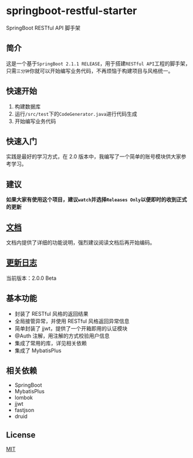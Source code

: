 # springboot-restful-starter

SpringBoot RESTful API 脚手架

## 简介

这是一个基于`SpringBoot 2.1.1 RELEASE`，用于搭建`RESTful API`工程的脚手架，只需`三分钟`你就可以开始编写业务代码，不再烦恼于构建项目与风格统一。

## 快速开始

1. 构建数据库
2. 运行`/src/test`下的`CodeGenerator.java`进行代码生成
3. 开始编写业务代码

## 快速入门

实践是最好的学习方式，在 2.0 版本中，我编写了一个简单的账号模块供大家参考学习。

## 建议

**如果大家有使用这个项目，建议`watch`并选择`Releases Only`以便即时的收到正式的更新**

## [文档](./docs/index.md)

文档内提供了详细的功能说明，强烈建议阅读文档后再开始编码。

## [更新日志](./docs/changelog.md)

当前版本：2.0.0 Beta

## 基本功能

- 封装了 RESTful 风格的返回结果
- 全局接管异常，并使用 RESTful 风格返回异常信息
- 简单封装了 jjwt，提供了一个开箱即用的认证模块
- @Auth 注解，用注解的方式校验用户信息
- 集成了常用的库，详见相关依赖
- 集成了 MybatisPlus

## 相关依赖

- SpringBoot
- MybatisPlus
- lombok
- jjwt
- fastjson
- druid

## License

[MIT](./LICENSE)
